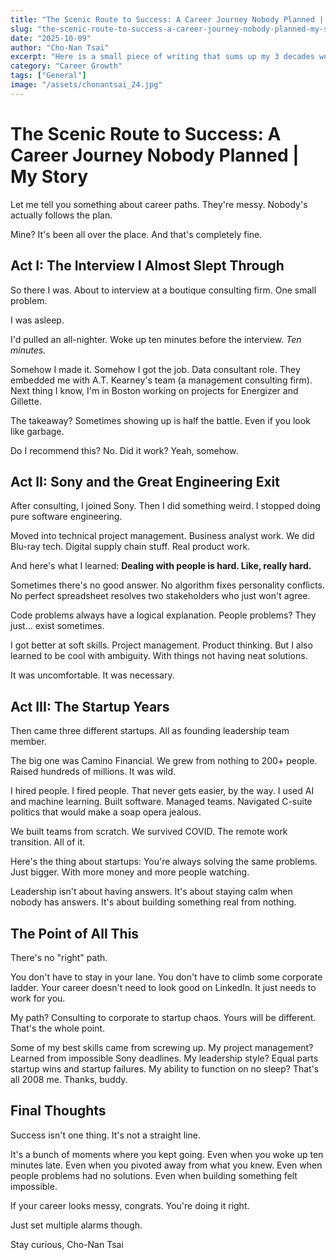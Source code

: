 ```yaml
---
title: "The Scenic Route to Success: A Career Journey Nobody Planned | My Story"
slug: "the-scenic-route-to-success-a-career-journey-nobody-planned-my-story"
date: "2025-10-09"
author: "Cho-Nan Tsai"
excerpt: "Here is a small piece of writing that sums up my 3 decades worth of career. Read on!"
category: "Career Growth"
tags: ["General"]
image: "/assets/chonantsai_24.jpg"
---
```


# The Scenic Route to Success: A Career Journey Nobody Planned | My Story

Let me tell you something about career paths. They're messy. Nobody's actually follows the plan.

Mine? It's been all over the place. And that's completely fine.

## Act I: The Interview I Almost Slept Through

So there I was. About to interview at a boutique consulting firm. One small problem.

I was asleep.

I'd pulled an all-nighter. Woke up ten minutes before the interview. *Ten minutes.* 

Somehow I made it. Somehow I got the job. Data consultant role. They embedded me with A.T. Kearney's team (a management consulting firm). Next thing I know, I'm in Boston working on projects for Energizer and Gillette.

The takeaway? Sometimes showing up is half the battle. Even if you look like garbage.

Do I recommend this? No. Did it work? Yeah, somehow.

## Act II: Sony and the Great Engineering Exit

After consulting, I joined Sony. Then I did something weird. I stopped doing pure software engineering.

Moved into technical project management. Business analyst work. We did Blu-ray tech. Digital supply chain stuff. Real product work.

And here's what I learned: **Dealing with people is hard. Like, really hard.**

Sometimes there's no good answer. No algorithm fixes personality conflicts. No perfect spreadsheet resolves two stakeholders who just won't agree.

Code problems always have a logical explanation. People problems? They just... exist sometimes.

I got better at soft skills. Project management. Product thinking. But I also learned to be cool with ambiguity. With things not having neat solutions.

It was uncomfortable. It was necessary.

## Act III: The Startup Years

Then came three different startups. All as founding leadership team member.

The big one was Camino Financial. We grew from nothing to 200+ people. Raised hundreds of millions. It was wild.

I hired people. I fired people. That never gets easier, by the way. I used AI and machine learning. Built software. Managed teams. Navigated C-suite politics that would make a soap opera jealous.

We built teams from scratch. We survived COVID. The remote work transition. All of it.

Here's the thing about startups: You're always solving the same problems. Just bigger. With more money and more people watching.

Leadership isn't about having answers. It's about staying calm when nobody has answers. It's about building something real from nothing.

## The Point of All This

There's no "right" path. 

You don't have to stay in your lane. You don't have to climb some corporate ladder. Your career doesn't need to look good on LinkedIn. It just needs to work for you.

My path? Consulting to corporate to startup chaos. Yours will be different. That's the whole point.

Some of my best skills came from screwing up. My project management? Learned from impossible Sony deadlines. My leadership style? Equal parts startup wins and startup failures. My ability to function on no sleep? That's all 2008 me. Thanks, buddy.

## Final Thoughts

Success isn't one thing. It's not a straight line.

It's a bunch of moments where you kept going. Even when you woke up ten minutes late. Even when you pivoted away from what you knew. Even when people problems had no solutions. Even when building something felt impossible.

If your career looks messy, congrats. You're doing it right.

Just set multiple alarms though.


Stay curious,
Cho-Nan Tsai